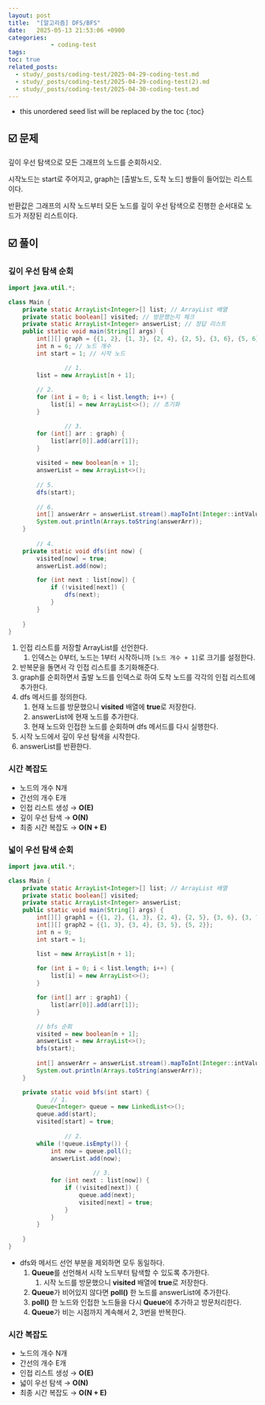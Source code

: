 ```yaml
---
layout: post
title:  "[알고리즘] DFS/BFS"
date:   2025-05-13 21:53:06 +0900
categories: 
            - coding-test
tags:        
toc: true
related_posts:
  - study/_posts/coding-test/2025-04-29-coding-test.md
  - study/_posts/coding-test/2025-04-29-coding-test(2).md
  - study/_posts/coding-test/2025-04-30-coding-test.md
---
```

* this unordered seed list will be replaced by the toc
{:toc}

## ☑️ 문제

깊이 우선 탐색으로 모든 그래프의 노드를 순회하시오.

시작노드는 start로 주어지고, graph는 [출발노드, 도착 노드] 쌍들이 들어있는 리스트이다.

반환값은 그래프의 시작 노드부터 모든 노드를 깊이 우선 탐색으로 진행한 순서대로 노드가 저장된 리스트이다.

## ☑️ 풀이

### 깊이 우선 탐색 순회

```java
import java.util.*;

class Main {
    private static ArrayList<Integer>[] list; // ArrayList 배열
    private static boolean[] visited; // 방문했는지 체크
    private static ArrayList<Integer> answerList; // 정답 리스트
    public static void main(String[] args) {
        int[][] graph = {{1, 2}, {1, 3}, {2, 4}, {2, 5}, {3, 6}, {5, 6}};
        int n = 6; // 노드 개수
        int start = 1; // 시작 노드

				// 1.
        list = new ArrayList[n + 1];
        
        // 2. 
        for (int i = 0; i < list.length; i++) {
            list[i] = new ArrayList<>(); // 초기화
        }

				// 3. 
        for (int[] arr : graph) {
            list[arr[0]].add(arr[1]);
        }
        
        visited = new boolean[n + 1];
        answerList = new ArrayList<>();
        
        // 5. 
        dfs(start);
        
        // 6.
        int[] answerArr = answerList.stream().mapToInt(Integer::intValue).toArray();
        System.out.println(Arrays.toString(answerArr));
    }
		
		// 4. 
    private static void dfs(int now) {
        visited[now] = true; 
        answerList.add(now);

        for (int next : list[now]) {
            if (!visited[next]) {
                dfs(next);
            }
        }
        
    }
}
```

1. 인접 리스트를 저장할 ArrayList를 선언한다. 
    1. 인덱스는 0부터, 노드는 1부터 시작하니까 `[노드 개수 + 1]`로 크기를 설정한다. 
2. 반복문을 돌면서 각 인접 리스트를 초기화해준다. 
3. graph를 순회하면서 출발 노드를 인덱스로 하여 도착 노드를 각각의 인접 리스트에 추가한다.
4. dfs 메서드를 정의한다.
    1. 현재 노드를 방문했으니 **visited** 배열에 **true**로 저장한다. 
    2. answerList에 현재 노드를 추가한다. 
    3. 현재 노드와 인접한 노드를 순회하며 dfs 메서드를 다시 실행한다. 
5. 시작 노드에서 깊이 우선 탐색을 시작한다.
6. answerList를 반환한다.

### 시간 복잡도

- 노드의 개수 N개
- 간선의 개수 E개
- 인접 리스트 생성 → **O(E)**
- 깊이 우선 탐색 → **O(N)**
- 최종 시간 복잡도 → **O(N + E)**

### 넓이 우선 탐색 순회

```java
import java.util.*;

class Main {
    private static ArrayList<Integer>[] list; // ArrayList 배열
    private static boolean[] visited;
    private static ArrayList<Integer> answerList;
    public static void main(String[] args) {
        int[][] graph1 = {{1, 2}, {1, 3}, {2, 4}, {2, 5}, {3, 6}, {3, 7}, {4, 8}, {5, 8}, {6, 9}, {7, 9}};
        int[][] graph2 = {{1, 3}, {3, 4}, {3, 5}, {5, 2}};
        int n = 9;
        int start = 1;

        list = new ArrayList[n + 1];
        
        for (int i = 0; i < list.length; i++) {
            list[i] = new ArrayList<>();
        }

        for (int[] arr : graph1) {
            list[arr[0]].add(arr[1]);
        }

        // bfs 순회
        visited = new boolean[n + 1];
        answerList = new ArrayList<>();
        bfs(start);
    
        int[] answerArr = answerList.stream().mapToInt(Integer::intValue).toArray();
        System.out.println(Arrays.toString(answerArr));
    }

    private static void bfs(int start) {
		    // 1.
        Queue<Integer> queue = new LinkedList<>();
        queue.add(start);
        visited[start] = true;
				
				// 2.
        while (!queue.isEmpty()) {
            int now = queue.poll();
            answerList.add(now);
						
						// 3.
            for (int next : list[now]) {
                if (!visited[next]) {
                    queue.add(next);
                    visited[next] = true;
                }
            }
        }
        
    }
}
```

- dfs와 메서드 선언 부분을 제외하면 모두 동일하다.
    1. **Queue**를 선언해서 시작 노드부터 탐색할 수 있도록 추가한다.
        1. 시작 노드를 방문했으니 **visited** 배열에 **true**로 저장한다. 
    2. **Queue**가 비어있지 않다면 **poll()** 한 노드를 answerList에 추가한다.
    3. **poll()** 한 노드와 인접한 노드들을 다시 **Queue**에 추가하고 방문처리한다. 
    4. **Queue**가 비는 시점까지 계속해서 2, 3번을 반복한다.

### 시간 복잡도

- 노드의 개수 N개
- 간선의 개수 E개
- 인접 리스트 생성 → **O(E)**
- 넓이 우선 탐색 → **O(N)**
- 최종 시간 복잡도 → **O(N + E)**